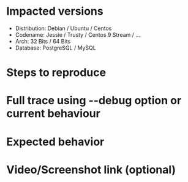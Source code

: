 # Impacted versions

* Distribution: Debian / Ubuntu / Centos
* Codename: Jessie / Trusty / Centos 9 Stream / ...
* Arch: 32 Bits / 64 Bits
* Database: PostgreSQL / MySQL

# Steps to reproduce

# Full trace using --debug option or current behaviour

# Expected behavior

# Video/Screenshot link (optional)

